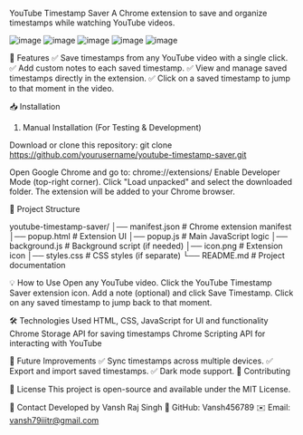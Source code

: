 YouTube Timestamp Saver
A Chrome extension to save and organize timestamps while watching YouTube videos.


![image](https://github.com/user-attachments/assets/15348925-1f15-4567-94d4-1e2922ab9333)
![image](https://github.com/user-attachments/assets/f74ef2f4-1f83-48b1-8d4e-00d4cfa4b68b)
![image](https://github.com/user-attachments/assets/0e25aae7-bfe8-48e6-b9b9-433652e17cd1)
![image](https://github.com/user-attachments/assets/51cb4d6a-fdc0-494f-8146-e6669c836f29)
![image](https://github.com/user-attachments/assets/e798901f-12b2-45a7-bf77-4e224465d73c)



🚀 Features
✅ Save timestamps from any YouTube video with a single click.
✅ Add custom notes to each saved timestamp.
✅ View and manage saved timestamps directly in the extension.
✅ Click on a saved timestamp to jump to that moment in the video.

📥 Installation
1. Manual Installation (For Testing & Development)
   
Download or clone this repository:
git clone https://github.com/yourusername/youtube-timestamp-saver.git

Open Google Chrome and go to:
chrome://extensions/
Enable Developer Mode (top-right corner).
Click "Load unpacked" and select the downloaded folder.
The extension will be added to your Chrome browser.

📂 Project Structure

youtube-timestamp-saver/
│── manifest.json         # Chrome extension manifest
│── popup.html            # Extension UI
│── popup.js              # Main JavaScript logic
│── background.js         # Background script (if needed)
│── icon.png              # Extension icon
│── styles.css            # CSS styles (if separate)
└── README.md             # Project documentation

💡 How to Use
Open any YouTube video.
Click the YouTube Timestamp Saver extension icon.
Add a note (optional) and click Save Timestamp.
Click on any saved timestamp to jump back to that moment.

🛠️ Technologies Used
HTML, CSS, JavaScript for UI and functionality
Chrome Storage API for saving timestamps
Chrome Scripting API for interacting with YouTube

📌 Future Improvements
✅ Sync timestamps across multiple devices.
✅ Export and import saved timestamps.
✅ Dark mode support.
🤝 Contributing

📜 License
This project is open-source and available under the MIT License.

📩 Contact
Developed by Vansh Raj Singh
🔗 GitHub: Vansh456789
✉️ Email: vansh79iiitr@gmail.com

